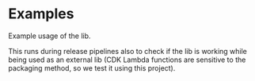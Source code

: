 # Examples

Example usage of the lib.

This runs during release pipelines also to check if the lib is working while being used as an external lib (CDK Lambda functions are sensitive to the packaging method, so we test it using this project).

